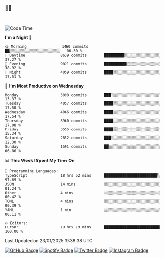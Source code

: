 ### 🤙🍺

<!-- <a href="https://github-readme-stats.vercel.app/api?username=hzak2xx&count_private=true&show_icons=true&theme=dracula">
  <img align="center" src="https://github-readme-stats.vercel.app/api?username=hzak2xx&count_private=true&show_icons=true&theme=dracula" />
</a>
</br> -->
</br>

<!--START_SECTION:waka-->
![Code Time](http://img.shields.io/badge/Code%20Time-3%2C701%20hrs%2011%20mins-blue)

**I'm a Night 🦉** 

```text
🌞 Morning                1460 commits        ██░░░░░░░░░░░░░░░░░░░░░░░   06.30 % 
🌆 Daytime                8639 commits        █████████░░░░░░░░░░░░░░░░   37.27 % 
🌃 Evening                9021 commits        ██████████░░░░░░░░░░░░░░░   38.92 % 
🌙 Night                  4059 commits        ████░░░░░░░░░░░░░░░░░░░░░   17.51 % 
```
📅 **I'm Most Productive on Wednesday** 

```text
Monday                   3098 commits        ███░░░░░░░░░░░░░░░░░░░░░░   13.37 % 
Tuesday                  4057 commits        ████░░░░░░░░░░░░░░░░░░░░░   17.50 % 
Wednesday                4066 commits        ████░░░░░░░░░░░░░░░░░░░░░   17.54 % 
Thursday                 3960 commits        ████░░░░░░░░░░░░░░░░░░░░░   17.08 % 
Friday                   3555 commits        ████░░░░░░░░░░░░░░░░░░░░░   15.34 % 
Saturday                 2852 commits        ███░░░░░░░░░░░░░░░░░░░░░░   12.30 % 
Sunday                   1591 commits        ██░░░░░░░░░░░░░░░░░░░░░░░   06.86 % 
```


📊 **This Week I Spent My Time On** 

```text
💬 Programming Languages: 
TypeScript               18 hrs 52 mins      ████████████████████████░   97.69 % 
JSON                     14 mins             ░░░░░░░░░░░░░░░░░░░░░░░░░   01.24 % 
Other                    4 mins              ░░░░░░░░░░░░░░░░░░░░░░░░░   00.42 % 
TOML                     4 mins              ░░░░░░░░░░░░░░░░░░░░░░░░░   00.39 % 
YAML                     1 min               ░░░░░░░░░░░░░░░░░░░░░░░░░   00.11 % 

🔥 Editors: 
Cursor                   19 hrs 19 mins      █████████████████████████   100.00 % 
```


 Last Updated on 23/01/2025 19:38:38 UTC
<!--END_SECTION:waka-->

[![GitHub Badge](https://img.shields.io/badge/GitHub-100000?style=for-the-badge&logo=github&logoColor=white)](https://github.com/hzak2xx)
[![Spotify Badge](https://img.shields.io/badge/Spotify-1ED760?&style=for-the-badge&logo=spotify&logoColor=white)](https://open.spotify.com/user/uf90s6sbbh75a1mt44clkhkvf)
[![Twitter Badge](https://img.shields.io/badge/Twitter-1DA1F2?style=for-the-badge&logo=twitter&logoColor=white)](https://twitter.com/hzak2xx)
[![Instagram Badge](https://img.shields.io/badge/Instagram-E4405F?style=for-the-badge&logo=instagram&logoColor=white)](https://www.instagram.com/hzak2xx/)
